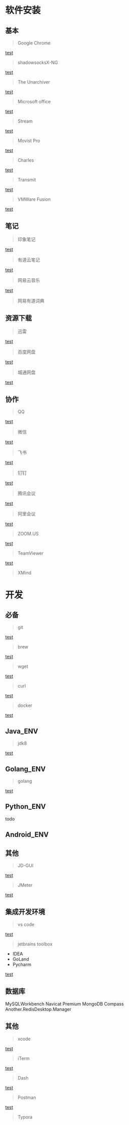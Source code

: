 
# 软件安装

## 基本

> Google Chrome

[test]()

> shadowsocksX-NG

[test]()

> The Unarchiver

[test]()

> Microsoft office

[test]()

> Stream

[test]()

> Movist Pro

[test]()

> Charles

[test]()

> Transmit

[test]()

> VMWare Fusion

[test]()

## 笔记

> 印象笔记

[test]()

> 有道云笔记

[test]()

> 网易云音乐

[test]()

> 网易有道词典

## 资源下载

> 迅雷

[test]()

> 百度网盘

[test]()

> 城通网盘

[test]()

## 协作

> QQ

[test]()

> 微信

[test]()

> 飞书

[test]()

> 钉钉

[test]()

> 腾讯会议

[test]()

> 阿里会议

[test]()

> ZOOM.US

[test]()

> TeamViewer

[test]()

> XMind

# 开发

## 必备

> git

[test]()

> brew

[test]()

> wget

[test]()

> curl 

[test]()

> docker

[test]()

## Java_ENV

> jdk8

[test]()

## Golang_ENV

> golang

[test]()

## Python_ENV

todo

## Android_ENV

## 其他

> JD-GUI

[test]()

> JMeter

[test]()

## 集成开发环境

> vs code

[test]()

> jetbrains toolbox
- IDEA
- GoLand
- Pycharm

[test]()

## 数据库

MySQLWorkbench
Navicat Premium
MongoDB Compass
Another.RedisDesktop.Manager

## 其他

> xcode

[test]()

> iTerm

[test]()

> Dash

[test]()

> Postman

[test]()

> Typora